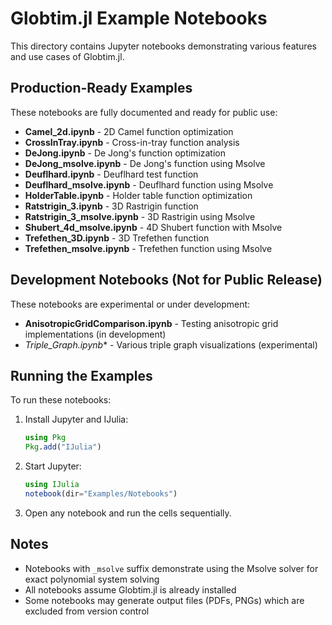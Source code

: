 # Globtim.jl Example Notebooks

This directory contains Jupyter notebooks demonstrating various features and use cases of Globtim.jl.

## Production-Ready Examples

These notebooks are fully documented and ready for public use:

- **Camel_2d.ipynb** - 2D Camel function optimization
- **CrossInTray.ipynb** - Cross-in-tray function analysis
- **DeJong.ipynb** - De Jong's function optimization
- **DeJong_msolve.ipynb** - De Jong's function using Msolve
- **Deuflhard.ipynb** - Deuflhard test function
- **Deuflhard_msolve.ipynb** - Deuflhard function using Msolve
- **HolderTable.ipynb** - Holder table function optimization
- **Ratstrigin_3.ipynb** - 3D Rastrigin function
- **Ratstrigin_3_msolve.ipynb** - 3D Rastrigin using Msolve
- **Shubert_4d_msolve.ipynb** - 4D Shubert function with Msolve
- **Trefethen_3D.ipynb** - 3D Trefethen function
- **Trefethen_msolve.ipynb** - Trefethen function using Msolve

## Development Notebooks (Not for Public Release)

These notebooks are experimental or under development:

- **AnisotropicGridComparison.ipynb** - Testing anisotropic grid implementations (in development)
- **Triple_Graph*.ipynb** - Various triple graph visualizations (experimental)

## Running the Examples

To run these notebooks:

1. Install Jupyter and IJulia:
   ```julia
   using Pkg
   Pkg.add("IJulia")
   ```

2. Start Jupyter:
   ```julia
   using IJulia
   notebook(dir="Examples/Notebooks")
   ```

3. Open any notebook and run the cells sequentially.

## Notes

- Notebooks with `_msolve` suffix demonstrate using the Msolve solver for exact polynomial system solving
- All notebooks assume Globtim.jl is already installed
- Some notebooks may generate output files (PDFs, PNGs) which are excluded from version control